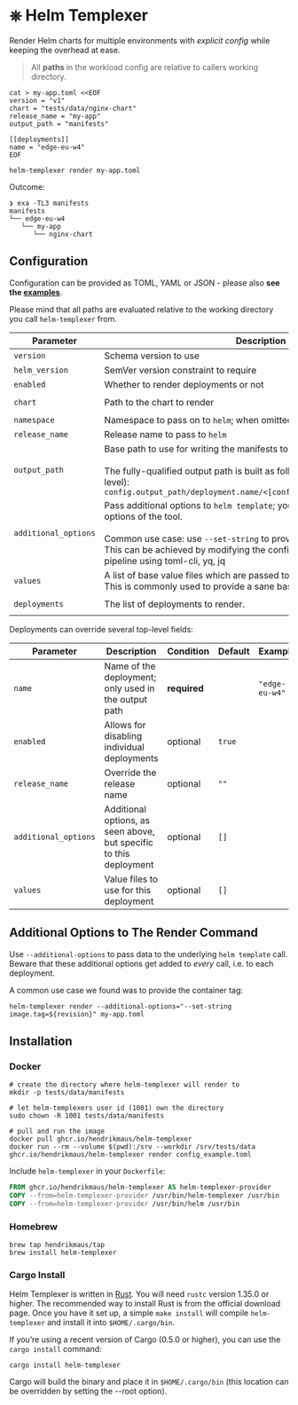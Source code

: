 # ⎈ Helm Templexer

Render Helm charts for multiple environments with _explicit config_ while keeping the overhead at ease.

> All **paths** in the workload config are relative to callers working directory.

```shell
cat > my-app.toml <<EOF
version = "v1"
chart = "tests/data/nginx-chart"
release_name = "my-app"
output_path = "manifests"

[[deployments]]
name = "edge-eu-w4"
EOF

helm-templexer render my-app.toml
```

Outcome:

```text
❯ exa -TL3 manifests
manifests
└── edge-eu-w4
   └── my-app
      └── nginx-chart
```

## Configuration

Configuration can be provided as TOML, YAML or JSON - please also **see the [examples](tests/data)**.

Please mind that all paths are evaluated relative to the working directory you call `helm-templexer` from.

| **Parameter**        | **Description**                                                                                                                                                                                                                                                                    | **Condition** | **Default** | **Example**                          |
|----------------------|------------------------------------------------------------------------------------------------------------------------------------------------------------------------------------------------------------------------------------------------------------------------------------|:-------------:|-------------|--------------------------------------|
| `version`            | Schema version to use                                                                                                                                                                                                                                                              |  **required** |             | `"v1"`                               |
| `helm_version`       | SemVer version constraint to require                                                                                                                                                                                                                                               |    optional   | `~3`        |                                      |
| `enabled`            | Whether to render deployments or not                                                                                                                                                                                                                                               |    optional   | `true`      |                                      |
| `chart`              | Path to the chart to render                                                                                                                                                                                                                                                        |  **required** |             | `"path/to/some-chart"`               |
| `namespace`          | Namespace to pass on to `helm`; when omitted, no namespace is passed                                                                                                                                                                                                               |    optional   | `""`        |                                      |
| `release_name`       | Release name to pass to `helm`                                                                                                                                                                                                                                                     |  **required** |             | `"some-release"`                     |
| `output_path`        | Base path to use for writing the manifests to disk.<br><br>The fully-qualified output path is built as follows (`config` refers to the top-level):<br>`config.output_path/deployment.name/<[config/deployment].release_name>`                                                      |  **required** |             |                                      |
| `additional_options` | Pass additional options to `helm template`; you can use all supported options of the tool.<br><br>Common use case: use `--set-string` to provide a container tag to use.<br>This can be achieved by modifying the configuration file in your build pipeline using toml-cli, yq, jq |    optional   | `[]`        | `["--set-string image.tag=42"]`      |
| `values`             | A list of base value files which are passed to each `helm template` call.<br>This is commonly used to provide a sane base config.                                                                                                                                                  |    optional   | `[]`        |                                      |
| `deployments`        | The list of deployments to render.                                                                                                                                                                                                                                                 |  **required** |             | `[[deployments]]`<br>`name = "edge"` |

Deployments can override several top-level fields:

| **Parameter**        | **Description**                                                    | **Condition** | **Default** | **Example**    |
|----------------------|--------------------------------------------------------------------|---------------|-------------|----------------|
| `name`               | Name of the deployment; only used in the output path               | **required**  |             | `"edge-eu-w4"` |
| `enabled`            | Allows for disabling individual deployments                        | optional      | `true`      |                |
| `release_name`       | Override the release name                                          | optional      | `""`        |                |
| `additional_options` | Additional options, as seen above, but specific to this deployment | optional      | `[]`        |                |
| `values`             | Value files to use for this deployment                             | optional      | `[]`        |                |

## Additional Options to The Render Command

Use `--additional-options` to pass data to the underlying `helm template` call. Beware that these additional options get added to *every* call, i.e. to each deployment.

A common use case we found was to provide the container tag:

```shell
helm-templexer render --additional-options="--set-string image.tag=${revision}" my-app.toml
```

## Installation

### Docker

```shell
# create the directory where helm-templexer will render to
mkdir -p tests/data/manifests

# let helm-templexers user id (1001) own the directory
sudo chown -R 1001 tests/data/manifests

# pull and run the image
docker pull ghcr.io/hendrikmaus/helm-templexer
docker run --rm --volume $(pwd):/srv --workdir /srv/tests/data ghcr.io/hendrikmaus/helm-templexer render config_example.toml 
```

Include `helm-templexer` in your `Dockerfile`:

```Dockerfile
FROM ghcr.io/hendrikmaus/helm-templexer AS helm-templexer-provider
COPY --from=helm-templexer-provider /usr/bin/helm-templexer /usr/bin
COPY --from=helm-templexer-provider /usr/bin/helm /usr/bin
```

### Homebrew

```shell
brew tap hendrikmaus/tap
brew install helm-templexer
```

### Cargo Install

Helm Templexer is written in [Rust](http://www.rust-lang.org/). You will need `rustc` version 1.35.0 or higher. The recommended way to install Rust is from the official download page. Once you have it set up, a simple `make install` will compile `helm-templexer` and install it into `$HOME/.cargo/bin`.

If you’re using a recent version of Cargo (0.5.0 or higher), you can use the `cargo install` command:

```shell
cargo install helm-templexer
```

Cargo will build the binary and place it in `$HOME/.cargo/bin` (this location can be overridden by setting the --root option).
